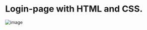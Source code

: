 # Login-page with HTML and CSS.
![image](https://user-images.githubusercontent.com/120687641/232161078-2594ff93-34ed-48f1-8ede-070ac6c0ec52.png)